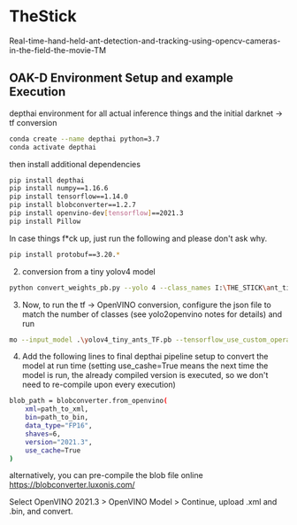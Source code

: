 # TheStick
Real-time-hand-held-ant-detection-and-tracking-using-opencv-cameras-in-the-field-the-movie-TM

## OAK-D Environment Setup and example Execution

depthai environment for all actual inference things and the initial darknet -> tf conversion
```bash
conda create --name depthai python=3.7
conda activate depthai
```

then install additional dependencies
```bash
pip install depthai
pip install numpy==1.16.6
pip install tensorflow==1.14.0
pip install blobconverter==1.2.7
pip install openvino-dev[tensorflow]==2021.3
pip install Pillow
```

In case things f*ck up, just run the following and please don't ask why.
```bash
pip install protobuf==3.20.*
```

2. conversion from a tiny yolov4 model
```bash
python convert_weights_pb.py --yolo 4 --class_names I:\THE_STICK\ant_tiny_YOLO_v4\obj.names --output_name yolov4_tiny_ants.pb --weights_file I:\THE_STICK\ant_tiny_YOLO_v4\yolov4_tiny_ants.weights --size 416 --tiny
```

3. Now, to run the tf -> OpenVINO conversion, configure the json file to match the number of classes (see yolo2openvino notes for details) and run
```bash
mo --input_model .\yolov4_tiny_ants_TF.pb --tensorflow_use_custom_operations_config .\json\yolo_v4_tiny_ants.json --batch 1 --data_type FP16 --reverse_input_channel --model_name yolov4_tiny_ants --output_dir I:\THE_STICK
```

4. Add the following lines to final depthai pipeline setup to convert the model at run time (setting use_cashe=True  means the next time the model is run, the already compiled version is executed, so we don't need to re-compile upon every execution)
```bash
blob_path = blobconverter.from_openvino(
    xml=path_to_xml,
    bin=path_to_bin,
    data_type="FP16",
    shaves=6,
    version="2021.3",
    use_cache=True
)
```

alternatively, you can pre-compile the blob file online
https://blobconverter.luxonis.com/

Select OpenVINO 2021.3 > OpenVINO Model > Continue, upload .xml and .bin, and convert.

